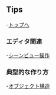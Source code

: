 ## Tips

-[トップへ](./../)

### エディタ関連

-[シーンビュー操作](./editor/scene_view.md)

### 典型的な作り方

-[オブジェクト構造](./typical_way/object_structure.md)